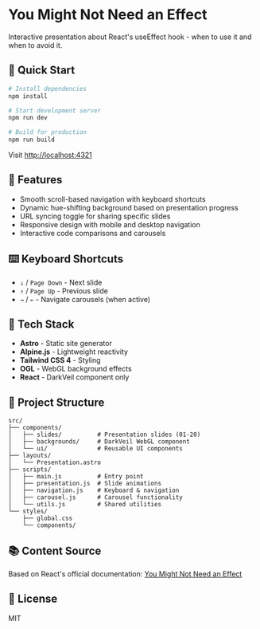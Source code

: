 # You Might Not Need an Effect

Interactive presentation about React's useEffect hook - when to use it and when to avoid it.

## 🚀 Quick Start

```bash
# Install dependencies
npm install

# Start development server
npm run dev

# Build for production
npm run build
```

Visit [http://localhost:4321](http://localhost:4321)

## 🎯 Features

- Smooth scroll-based navigation with keyboard shortcuts
- Dynamic hue-shifting background based on presentation progress
- URL syncing toggle for sharing specific slides
- Responsive design with mobile and desktop navigation
- Interactive code comparisons and carousels

## ⌨️ Keyboard Shortcuts

- `↓` / `Page Down` - Next slide
- `↑` / `Page Up` - Previous slide
- `→` / `←` - Navigate carousels (when active)

## 🎨 Tech Stack

- **Astro** - Static site generator
- **Alpine.js** - Lightweight reactivity
- **Tailwind CSS 4** - Styling
- **OGL** - WebGL background effects
- **React** - DarkVeil component only

## 📁 Project Structure

```text
src/
├── components/
│   ├── slides/          # Presentation slides (01-20)
│   ├── backgrounds/     # DarkVeil WebGL component
│   └── ui/              # Reusable UI components
├── layouts/
│   └── Presentation.astro
├── scripts/
│   ├── main.js          # Entry point
│   ├── presentation.js  # Slide animations
│   ├── navigation.js    # Keyboard & navigation
│   ├── carousel.js      # Carousel functionality
│   └── utils.js         # Shared utilities
└── styles/
    ├── global.css
    └── components/
```

## 📚 Content Source

Based on React's official documentation: [You Might Not Need an Effect](https://react.dev/learn/you-might-not-need-an-effect)

## 📄 License

MIT
